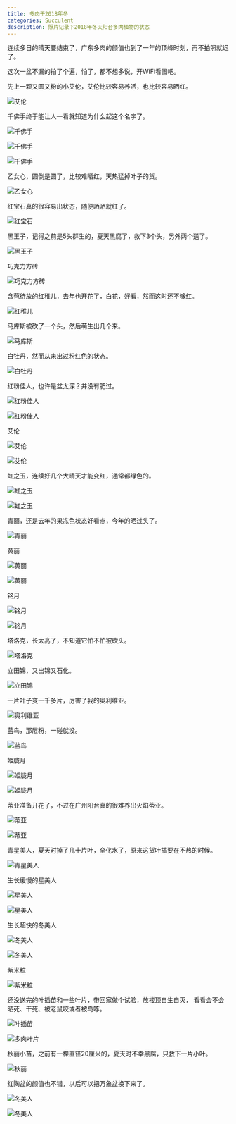 ```yaml
---
title: 多肉于2018年冬
categories: Succulent
description: 照片记录下2018年冬天阳台多肉植物的状态
---
```


连续多日的晴天要结束了，广东多肉的颜值也到了一年的顶峰时刻，再不拍照就迟了。  

这次一盆不漏的拍了个遍，怕了，都不想多说，开WiFi看图吧。

先上一颗又圆又粉的小艾伦，艾伦比较容易养活，也比较容易晒红。  

![艾伦](/assets/posts-img/20190128/DSC00997.JPG)

<!-- more -->

千佛手终于能让人一看就知道为什么起这个名字了。

![千佛手](/assets/posts-img/20190128/DSC01088.JPG)

![千佛手](/assets/posts-img/20190128/DSC01003.JPG)

![千佛手](/assets/posts-img/20190128/DSC01005.JPG)

乙女心，圆倒是圆了，比较难晒红，天热猛掉叶子的货。

![乙女心](/assets/posts-img/20190128/DSC01069.JPG)

红宝石真的很容易出状态，随便晒晒就红了。

![红宝石](/assets/posts-img/20190128/DSC01075.JPG)

黑王子，记得之前是5头群生的，夏天黑腐了，救下3个头，另外两个送了。

![黑王子](/assets/posts-img/20190128/DSC00686.JPG)

巧克力方砖

![巧克力方砖](/assets/posts-img/20190128/DSC01000.JPG)

含苞待放的红稚儿，去年也开花了，白花，好看，然而这时还不够红。

![红稚儿](/assets/posts-img/20190128/DSC01006.JPG)

马库斯被砍了一个头，然后萌生出几个来。

![马库斯](/assets/posts-img/20190128/DSC01007.JPG)

白牡丹，然而从未出过粉红色的状态。

![白牡丹](/assets/posts-img/20190128/DSC01018.JPG)

红粉佳人，也许是盆太深？并没有肥过。

![红粉佳人](/assets/posts-img/20190128/DSC01082.JPG)

![红粉佳人](/assets/posts-img/20190128/DSC01021.JPG)

艾伦

![艾伦](/assets/posts-img/20190128/DSC01027.JPG)

![艾伦](/assets/posts-img/20190128/DSC01094.JPG)

虹之玉，连续好几个大晴天才能变红，通常都绿色的。

![虹之玉](/assets/posts-img/20190128/DSC01034.JPG)

![虹之玉](/assets/posts-img/20190128/DSC01035.JPG)

青丽，还是去年的果冻色状态好看点，今年的晒过头了。

![青丽](/assets/posts-img/20190128/DSC01054.JPG)

黄丽

![黄丽](/assets/posts-img/20190128/DSC01046.JPG)

![黄丽](/assets/posts-img/20190128/DSC01044.JPG)

铭月

![铭月](/assets/posts-img/20190128/DSC01076.JPG)

![铭月](/assets/posts-img/20190128/DSC01077.JPG)

塔洛克，长太高了，不知道它怕不怕被砍头。

![塔洛克](/assets/posts-img/20190128/DSC01051.JPG)

立田锦，又出锦又石化。

![立田锦](/assets/posts-img/20190128/DSC01056.JPG)

一片叶子变一千多片，厉害了我的奥利维亚。

![奥利维亚](/assets/posts-img/20190128/DSC01073.JPG)

蓝鸟，那层粉，一碰就没。

![蓝鸟](/assets/posts-img/20190128/DSC01080.JPG)

姬胧月

![姬胧月](/assets/posts-img/20190128/DSC01083.JPG)

![姬胧月](/assets/posts-img/20190128/DSC01084.JPG)

蒂亚准备开花了，不过在广州阳台真的很难养出火焰蒂亚。

![蒂亚](/assets/posts-img/20190128/DSC01099.JPG)

![蒂亚](/assets/posts-img/20190128/DSC01101.JPG)

青星美人，夏天时掉了几十片叶，全化水了，原来这货叶插要在不热的时候。

![青星美人](/assets/posts-img/20190128/DSC01086.JPG)

生长缓慢的星美人

![星美人](/assets/posts-img/20190128/DSC01096.JPG)

![星美人](/assets/posts-img/20190128/DSC01024.JPG)

生长超快的冬美人

![冬美人](/assets/posts-img/20190128/DSC01010.JPG)

![冬美人](/assets/posts-img/20190128/DSC01091.JPG)

紫米粒

![紫米粒](/assets/posts-img/20190128/DSC01095.JPG)

还没送完的叶插苗和一些叶片，带回家做个试验，放楼顶自生自灭，
看看会不会晒死、干死、被老鼠咬或者被鸟啄。

![叶插苗](/assets/posts-img/20190128/DSC01062.JPG)

![多肉叶片](/assets/posts-img/20190128/DSC01061.JPG)

秋丽小苗，之前有一棵直径20厘米的，夏天时不幸黑腐，只救下一片小叶。

![秋丽](/assets/posts-img/20190128/DSC00996.JPG)

红陶盆的颜值也不错，以后可以把万象盆换下来了。

![冬美人](/assets/posts-img/20190128/DSC01065.JPG)

![冬美人](/assets/posts-img/20190128/DSC01066.JPG)